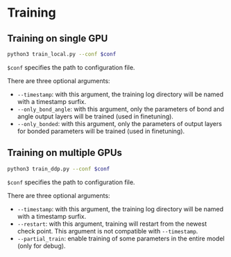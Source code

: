 # Training

## Training on single GPU
```bash
python3 train_local.py --conf $conf
```
`$conf` specifies the path to configuration file.

There are three optional arguments:
- `--timestamp`: with this argument, the training log directory will be named with a timestamp surfix.
- `--only_bond_angle`: with this argument, only the parameters of bond and angle output layers will be trained (used in finetuning).
- `--only_bonded`: with this argument, only the parameters of output layers for bonded parameters will be trained (used in finetuning).

## Training on multiple GPUs
```bash
python3 train_ddp.py --conf $conf
```
`$conf` specifies the path to configuration file.

There are three optional arguments:
- `--timestamp`: with this argument, the training log directory will be named with a timestamp surfix.
- `--restart`: with this argument, training will restart from the newest check point. This argument is not compatible with `--timestamp`.
- `--partial_train`: enable training of some parameters in the entire model (only for debug).